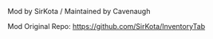 Mod by SirKota / Maintained by Cavenaugh

Mod Original Repo: https://github.com/SirKota/InventoryTab 
